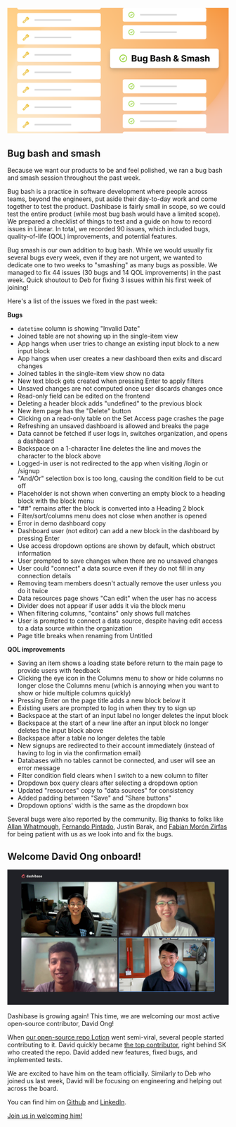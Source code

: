 ![Bug bash and smash](../assets/bug-bash-smash.png)

## Bug bash and smash

Because we want our products to be and feel polished, we ran a bug bash and smash session throughout the past week. 

Bug bash is a practice in software development where people across teams, beyond the engineers, put aside their day-to-day work and come together to test the product. Dashibase is fairly small in scope, so we could test the entire product (while most bug bash would have a limited scope). We prepared a checklist of things to test and a guide on how to record issues in Linear. In total, we recorded 90 issues, which included bugs, quality-of-life (QOL) improvements, and potential features.

Bug smash is our own addition to bug bash. While we would usually fix several bugs every week, even if they are not urgent, we wanted to dedicate one to two weeks to "smashing" as many bugs as possible. We managed to fix 44 issues (30 bugs and 14 QOL improvements) in the past week. Quick shoutout to Deb for fixing 3 issues within his first week of joining! 

Here's a list of the issues we fixed in the past week:

**Bugs**

- `datetime` column is showing "Invalid Date"
- Joined table are not showing up in the single-item view
- App hangs when user tries to change an existing input block to a new input block
- App hangs when user creates a new dashboard then exits and discard changes
- Joined tables in the single-item view show no data
- New text block gets created when pressing Enter to apply filters
- Unsaved changes are not computed once user discards changes once
- Read-only field can be edited on the frontend
- Deleting a header block adds "undefined" to the previous block
- New item page has the "Delete" button
- Clicking on a read-only table on the Set Access page crashes the page
- Refreshing an unsaved dashboard is allowed and breaks the page
- Data cannot be fetched if user logs in, switches organization, and opens a dashboard
- Backspace on a 1-character line deletes the line and moves the character to the block above
- Logged-in user is not redirected to the app when visiting /login or /signup
- "And/Or" selection box is too long, causing the condition field to be cut off
- Placeholder is not shown when converting an empty block to a heading block with the block menu 
- "##" remains after the block is converted into a Heading 2 block
- Filter/sort/columns menu does not close when another is opened
- Error in demo dashboard copy
- Dashboard user (not editor) can add a new block in the dashboard by pressing Enter
- Use access dropdown options are shown by default, which obstruct information
- User prompted to save changes when there are no unsaved changes
- User could "connect" a data source even if they do not fill in any connection details
- Removing team members doesn't actually remove the user unless you do it twice
- Data resources page shows "Can edit" when the user has no access
- Divider does not appear if user adds it via the block menu
- When filtering columns, "contains" only shows full matches
- User is prompted to connect a data source, despite having edit access to a data source within the organization
- Page title breaks when renaming from Untitled

**QOL improvements**

- Saving an item shows a loading state before return to the main page to provide users with feedback
- Clicking the eye icon in the Columns menu to show or hide columns no longer close the Columns menu (which is annoying when you want to show or hide multiple columns quickly)
- Pressing Enter on the page title adds a new block below it
- Existing users are prompted to log in when they try to sign up
- Backspace at the start of an input label no longer deletes the input block
- Backspace at the start of a new line after an input block no longer deletes the input block above
- Backspace after a table no longer deletes the table
- New signups are redirected to their account immediately (instead of having to log in via the confirmation email)
- Databases with no tables cannot be connected, and user will see an error message
- Filter condition field clears when I switch to a new column to filter
- Dropdown box query clears after selecting a dropdown option
- Updated "resources" copy to "data sources" for consistency
- Added padding between "Save" and "Share buttons"
- Dropdown options' width is the same as the dropdown box

Several bugs were also reported by the community. Big thanks to folks like [Allan Whatmough](https://www.linkedin.com/in/allanwhatmough/), [Fernando Pintado](https://www.linkedin.com/in/fernandopintado/), Justin Barak, and [Fabian Morón Zirfas](https://www.linkedin.com/in/fabian-mor%C3%B3n-zirfas-5288326a/?locale=en_US) for being patient with us as we look into and fix the bugs.

## Welcome David Ong onboard!

![Dashibase team of 4](../assets/dashibase-4.jpg)

Dashibase is growing again! This time, we are welcoming our most active open-source contributor, David Ong!

When [our open-source repo Lotion](https://github.com/Dashibase/lotion) went semi-viral, several people started contributing to it. David quickly became [the top contributor](https://github.com/Dashibase/lotion/graphs/contributors), right behind SK who created the repo. David added new features, fixed bugs, and implemented tests. 

We are excited to have him on the team officially. Similarly to Deb who joined us last week, David will be focusing on engineering and helping out across the board.

You can find him on [Github](https://github.com/vvidday) and [LinkedIn](https://www.linkedin.com/in/david-ong-b02655248/).

[Join us in welcoming him!](https://twitter.com/dashibase)
